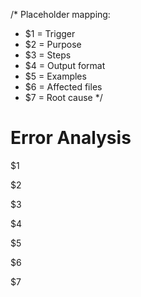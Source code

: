 /*
Placeholder mapping:
- $1 = Trigger
- $2 = Purpose
- $3 = Steps
- $4 = Output format
- $5 = Examples
- $6 = Affected files
- $7 = Root cause
*/

# Error Analysis

$1

$2

$3

$4

$5

$6

$7
